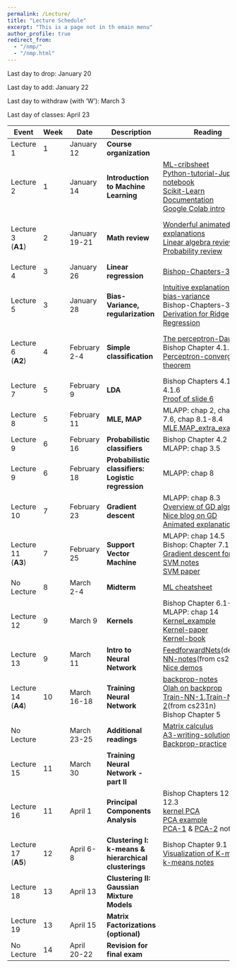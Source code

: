 ```yaml
---
permalink: /Lecture/
title: "Lecture Schedule"
excerpt: "This is a page not in th emain menu"
author_profile: true
redirect_from: 
  - "/nmp/"
  - "/nmp.html"
---
```


Last day to drop:  January 20

Last day to add:  January 22

Last day to withdraw (with ‘W’): March 3

Last day of classes: April 23

| Event      |  Week | Date        |            Description                                       |  Reading           |  Slides  |  Recordings  |
| --------     | ------|------------ | -----------------------------------------------------------|--------------------|----------|--------------|
| Lecture 1    |   1   |January 12    | **Course organization**                       |                    | [course organization](https://drive.google.com/file/d/1GXF_hBx1u0_xKZ370D9ylRdq5nmie_uY/view?usp=sharing)    |              |
| Lecture 2    |   1   |January 14    | **Introduction to  Machine Learning**         | [ML-cribsheet](https://drive.google.com/file/d/1ltGQSuoj5PnoYePg4S0WdzwgC1ub_Hji/view?usp=sharing)<br> [Python-tutorial-Jupyter notebook](https://drive.google.com/file/d/1veOv8Rtqwvq04H0yMRTJBCcQ8UhNpvFc/view?usp=sharing) <br>[Scikit-Learn Documentation](https://scikit-learn.org/stable/index.html) <br>[Google Colab intro](https://colab.research.google.com/notebooks/welcome.ipynb)         | [Lecture slide](https://drive.google.com/file/d/1Vo7VHXoqLYOW-GPmjNp7RVMye5cxFoLk/view?usp=sharing)      |  [Video](https://youtu.be/gIjcgUhtpkI)            |
| Lecture 3<br>(**A1**)    |   2   |January 19-21 | **Math review**                   | [Wonderful animated explanations](https://www.3blue1brown.com/essence-of-linear-algebra-page)<br>[Linear algebra review](https://drive.google.com/file/d/1yDlYpuv4XShqL96LqB_Un5n8UTbWZIeh/view?usp=sharing)<br>[Probability review](https://drive.google.com/file/d/1MtFT9Ra5cdEw5TA6FN6UzuKeOjZp0OKM/view?usp=sharing)           |  [Lecture slide](https://drive.google.com/file/d/11eVI_4OMR_enuPq70-_fbX2qcMe25cFD/view?usp=sharing)      |  [Video-part 1](https://youtu.be/4Rx8YFcwMlM) <br>[Video-part 2](https://youtu.be/IjsEmM-MzxQ)  <br>[Tutorial 1](https://drive.google.com/file/d/1iz0BYnwdI71Qi-v8aFz-7fFs3KKGf9-b/view?usp=sharing)         |
| Lecture 4    |   3   |January 26    | **Linear regression**                  | [Bishop-Chapters-3.1-3.3](https://drive.google.com/file/d/1s952CT8tQsyrqptBZVrcxAydthN9S-fu/view?usp=sharing)   |  [Lecture slide](https://drive.google.com/file/d/1plZwPn8ln38eT_VQASQzPbMBxrvqD5kG/view?usp=sharing)     | [Video](https://youtu.be/Oy3_Lwjvdlc)             |
| Lecture 5    |   3   |January 28    | **Bias-Variance, regularization**                 | [Intuitive explanation of bias-variance](http://scott.fortmann-roe.com/docs/BiasVariance.html)<br>Bishop-Chapters-3.1-3.3 <br>[Derivation for Ridge Regression](https://drive.google.com/file/d/1PtIw7wbHNqRzHhbf1DfbxGP_weqIlMM2/view?usp=sharing)            | [Lecture slide](https://drive.google.com/file/d/116nwTop6NNGMTdUxDDvXfBAqOR738hkl/view?usp=sharing)      | [Video](https://youtu.be/NFGPbLZ6nVU) <br>[Tutorial 2](https://drive.google.com/file/d/1bxReYD-CyhXgFMN7t6JUKVEam9wf8zOH/view?usp=sharing)          |
| Lecture 6<br>(**A2**)    |   4   |February 2-4  | **Simple classification**           |  [The perceptron-Daume](https://drive.google.com/file/d/18FQ9tXjdGaYybwS5zHStUtLhW8JsDehV/view?usp=sharing)<br> Bishop Chapter 4.1.7 <br>[Perceptron-convergence-theorem](https://drive.google.com/file/d/1xZSVg-3fPzOx-LGtY99jmNKUOrGwOhEW/view?usp=sharing)   |  [Lecture slide-part1](https://drive.google.com/file/d/11Se9r3S84qG2h3q5IJIpFYr2SJqmNSU3/view?usp=sharing) <br>[Lecture slide-part2](https://drive.google.com/file/d/1x8ht8Gh4RtGEdZ7a1P-vwgDXNsxnMg4c/view?usp=sharing)   |  [Video-part1](https://youtu.be/yU-mBm-YO7s) <br> [Video-part2](https://youtu.be/ZF1LShMDzAY) <br>[Tutorial 3](https://drive.google.com/file/d/1t9PohNDVp5vmoLeswcaCFWNhAkFTys0-/view?usp=sharing)     |
| Lecture 7    |   5   |February 9    |   **LDA**                  |  Bishop Chapters 4.1.4-4.1.6 <br>[Proof of slide 6](https://drive.google.com/file/d/199EdUmNoM8Y8vhAA1PGIbZX_1HBVetqS/view?usp=sharing)           | [Lecture slide](https://drive.google.com/file/d/1MCGHRI5o1Hl6BvCn-RBqOExIfYvDM0_B/view?usp=sharing)         |  [Video](https://youtu.be/O1oyeTxFC_Q)         |
| Lecture 8   |   5   |February 11    |   **MLE, MAP**                    | MLAPP: chap 2, chap 7.1-7.6, chap 8.1-8.4 <br>[MLE,MAP_extra_example](https://drive.google.com/file/d/1k6q5zM7YHaJQHjmgCm5h0QxtSFo_dklj/view?usp=sharing)    | [Lecture slide](https://drive.google.com/file/d/1BOvcsREJe-0NhoyfgAAP6zN3nc03xTi_/view?usp=sharing)         |  [Video](https://youtu.be/4RcgAKKZAOA) <br>[Tutorial 4](https://drive.google.com/file/d/1VFeAl-0q_BKoq9aOJul9xThoIYWe0kHa/view?usp=sharing)         |
| Lecture 9   |   6   |February 16    |   **Probabilistic classifiers**                    |  Bishop Chapter 4.2 <br>MLAPP: chap 3.5                  |  [Lecture slide](https://drive.google.com/file/d/1Cz9uV962uerF4fwNNsLOJzdFQGZ0B98d/view?usp=sharing)       | [Video](https://youtu.be/5Hr4SeSVRyE)           |
| Lecture 9   |   6   |February 18    |   **Probabilistic classifiers: Logistic regression**        |  MLAPP: chap 8              | [Lecture slide](https://drive.google.com/file/d/1LGso3sotjd819ZvVRXvnnLG3EdFn4cXW/view?usp=sharing)       | [Video](https://youtu.be/ms9GCURfz1M) <br>[Tutorial 5](https://drive.google.com/file/d/1klosB9PPQNw0RH1O4MoMNVWod-DBf3VF/view?usp=sharing)|
| Lecture 10  |   7   |February 23    |   **Gradient descent**            |  MLAPP: chap 8.3 <br>[Overview of GD algs](https://drive.google.com/file/d/1xRDom06hS7FvMMLhdFwwqZu8CX-6P9E5/view?usp=sharing) <br>[Nice blog on GD](https://ruder.io/optimizing-gradient-descent/index.html) <br>[Animated explanation](https://youtu.be/IHZwWFHWa-w)       |  [Lecture slide](https://drive.google.com/file/d/1sf6WEJ0szqNWzglJEojFJuzvAxsnC0Pw/view?usp=sharing)        |  [Video](https://youtu.be/cfVOxyhxf10)     |
| Lecture 11<br>(**A3**)   |   7   |February 25    |   **Support Vector Machine**          |   MLAPP: chap 14.5  <br> Bishop: Chapter 7.1 <br>[Gradient descent for ML](https://drive.google.com/file/d/1qeHizY8sZ3yrto6s065qfcmGJ6s95h7W/view?usp=sharing) <br>[SVM notes](https://www.cs.cornell.edu/courses/cs4780/2018fa/lectures/lecturenote09.html) <br>[SVM paper](https://drive.google.com/file/d/1lbI1BH9HWeqJS5FTFj1PVTqTzVBOqsUI/view?usp=sharing) | [Lecture slide](https://drive.google.com/file/d/1aXdh9BU_bKEN8AgtwWhaftRCTVKtFxEJ/view?usp=sharing)       |  [Video](https://youtu.be/s12PEXeWLQQ)  <br>[Tutorial 6](https://drive.google.com/file/d/1mYZs2yY7U45iIXsR_KtKceA_2bdOcw8h/view?usp=sharing)          |
| No Lecture   |   8   |March 2-4    | **Midterm**                      |  [ML cheatsheet](https://stanford.edu/~shervine/teaching/cs-229/cheatsheet-machine-learning-tips-and-tricks)                  |          |              |
| Lecture 12   |   9   |March 9    |     **Kernels**      |   Bishop Chapter 6.1-2 <br> MLAPP: chap 14 <br> [Kernel_example](https://drive.google.com/file/d/1yAp-JK0rBR60ZxnwjAPQ_oPyb2ozwPhs/view?usp=sharing) <br>[Kernel-paper](https://drive.google.com/file/d/1QL2UANVPWZwBxrUolwEhJBeQs37BP0W5/view?usp=sharing) <br>[Kernel-book](https://drive.google.com/file/d/14K-2sYYx4K958dicNLXIa9SyF-2aUh_u/view?usp=sharing)        |  [Lecture slide](https://drive.google.com/file/d/1Rcyaecdv3GFeorqZJDVV0z9iaSDl-b4H/view?usp=sharing)   |  [Video](https://youtu.be/Am6J7Dv0KsE)     |
| Lecture 13   |   9   |March 11    |   **Intro to Neural Network**  | [FeedforwardNets](https://www.deeplearningbook.org/contents/mlp.html)(detailed) <br> [NN-notes](https://cs231n.github.io/neural-networks-1/)(from cs231n) <br>[Nice demos](https://cs.stanford.edu/people/karpathy/convnetjs/) | [Lecture slide](https://drive.google.com/file/d/1cHpfMliMAFmKarGZOmyHHMKhzXNLEU8v/view?usp=sharing)   |  [Video](https://youtu.be/7T6P88BIc6U)  <br>[Midterm review](https://drive.google.com/file/d/1-F3ohVZD9ABahVmm5wDbkrLn785IuGmN/view?usp=sharing)   |
| Lecture 14<br>(**A4**)   |   10  |March 16-18    |  **Training Neural Network**      | [backprop-notes](https://cs231n.github.io/optimization-2/) <br>[Olah on backprop](http://colah.github.io/posts/2015-08-Backprop/) <br> [Train-NN-1](https://cs231n.github.io/neural-networks-2/),[Train-NN-2](https://cs231n.github.io/neural-networks-3/)(from cs231n) <br>  Bishop Chapter 5  |  [Lecture slide](https://drive.google.com/file/d/1Yc4xBIXPqSPFn4yRYigyYgGPEKIjR2tA/view?usp=sharing)   |  [Video](https://youtu.be/1aU3eobzuq4) <br>[Tutorial 7](https://drive.google.com/file/d/1AI0zv-MjtumkM4ZrKnF8W0wvmjMU0yj0/view?usp=sharing)   |
| No Lecture   |       |March 23-25   |    **Additional readings**               | [Matrix calculus](https://drive.google.com/drive/folders/1333Nyf4ch13JF2EP5c1CjV7eqcYPEuxl?usp=sharing) <br> [A3-writing-solution](https://drive.google.com/file/d/1yI3itYhVueS_iE-9vppZePc0FkJtkw_h/view?usp=sharing) <br> [Backprop-practice](https://drive.google.com/file/d/18QoGY2v1vx-zctd2yq9vMYn9i5dqNj26/view?usp=sharing)         |          |              |
| Lecture 15   |   11  |March 30 |    **Training Neural Network - part II**                  |          | [Lecture slide](https://drive.google.com/file/d/1xAIO6C2YtozibELAdrxthm1YkZ4J7DhG/view?usp=sharing)         | [Video](https://youtu.be/OhyIR174IPw) <br>[Tutorial 8](https://drive.google.com/file/d/1kXvlY0H4wHe80XfhAOzLuPEPciBdRhLi/view?usp=sharing)         |
| Lecture 16   |   11  |April 1  |    **Principal Components Analysis**   | Bishop Chapters 12.1, 12.3 <br>  [kernel PCA](https://drive.google.com/file/d/1-61CrswoeT-RFkKg1nFopRfkZTOE61EN/view?usp=sharing) <br> [PCA example](https://drive.google.com/file/d/16c094HG9KT0_1saOMht3HihoO_ObOQPx/view?usp=sharing)  <br>[PCA-1](https://drive.google.com/file/d/1G4xVRmwGSNTXxIDcoM7Bn47EK_9QJkt6/view?usp=sharing) & [PCA-2](https://drive.google.com/file/d/1NxpzJf2WIELADuDyDO3Qzg2xQvHpGhaX/view?usp=sharing) notes     |  [Lecture slide](https://drive.google.com/file/d/1vh3V8gvUFutozA9p4jZQK_VunUKCDl83/view?usp=sharing)        |  [Video](https://youtu.be/ggoePgQZOKo) |
| Lecture 17<br>(**A5**)   |   12   |April 6-8  |   **Clustering I: k-means & hierarchical clusterings**   |  Bishop Chapter 9.1 <br>[Visualization of K-means](https://www.naftaliharris.com/blog/visualizing-k-means-clustering/) <br>[k-means notes](https://drive.google.com/file/d/1_IuuIM7sRi_vAYB1TZz_R3l5kkm0FjDv/view?usp=sharing) | [Lecture slide](https://drive.google.com/file/d/1F32hutMbojal7pxgXQxd3seh-ZZy0njj/view?usp=sharing)        |   [Video](https://youtu.be/1PLl9b8wMEU)        |
| Lecture 18   |   13   |April 13    |   **Clustering II: Gaussian Mixture Models**      |                    |          |              |
| Lecture 19   |   13   |April 15    |   **Matrix Factorizations (optional)**                    |                    |          |              |
| No Lecture    |   14   |April 20-22    |  **Revision for final exam**                     |                    |          |              |
